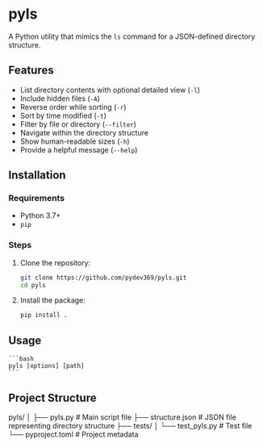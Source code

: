 # pyls
A Python utility that mimics the `ls` command for a JSON-defined directory structure.

## Features

- List directory contents with optional detailed view (`-l`)
- Include hidden files (`-A`)
- Reverse order while sorting (`-r`)
- Sort by time modified (`-t`)
- Filter by file or directory (`--filter`)
- Navigate within the directory structure
- Show human-readable sizes (`-h`)
- Provide a helpful message (`--help`)


## Installation

### Requirements

- Python 3.7+
- `pip`

### Steps

1. Clone the repository:

    ```bash
    git clone https://github.com/pydev369/pyls.git
    cd pyls
    ```

2. Install the package:

    ```bash
    pip install .
    ```

## Usage

    ```bash
    pyls [options] [path]
    ```

## Project Structure

pyls/
│
├── pyls.py          # Main script file
├── structure.json   # JSON file representing directory structure
├── tests/
│   └── test_pyls.py # Test file
└── pyproject.toml   # Project metadata
